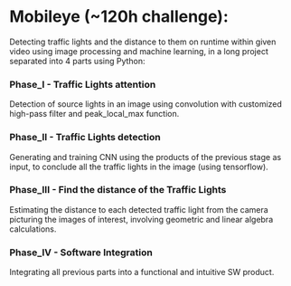 # Mobileye (~120h challenge):

Detecting traffic lights and the distance to them on runtime within given video using image processing and machine learning, in a long project separated into 4 parts using Python:

### Phase_I - Traffic Lights attention
Detection of source lights in an image using convolution with customized high-pass filter and peak_local_max function.

### Phase_II - Traffic Lights detection
Generating and training CNN using the products of the previous stage as input, to conclude all the traffic lights in the image (using tensorflow).

### Phase_III - Find the distance of the Traffic Lights
Estimating the distance to each detected traffic light from the camera picturing the images of interest, involving geometric and linear algebra calculations.

### Phase_IV - Software Integration
Integrating all previous parts into a functional and intuitive SW product.


